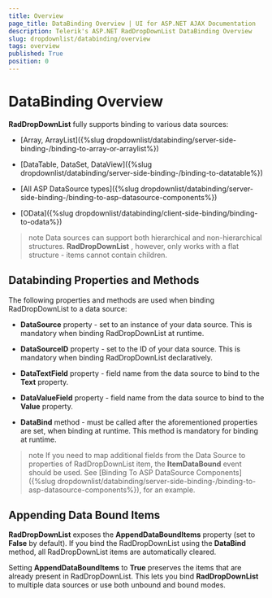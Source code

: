 ```yaml
---
title: Overview
page_title: DataBinding Overview | UI for ASP.NET AJAX Documentation
description: Telerik's ASP.NET RadDropDownList DataBinding Overview
slug: dropdownlist/databinding/overview
tags: overview
published: True
position: 0
---
```


# DataBinding Overview



**RadDropDownList** fully supports binding to various data sources:

* [Array, ArrayList]({%slug dropdownlist/databinding/server-side-binding-/binding-to-array-or-arraylist%})

* [DataTable, DataSet, DataView]({%slug dropdownlist/databinding/server-side-binding-/binding-to-datatable%})

* [All ASP DataSource types]({%slug dropdownlist/databinding/server-side-binding-/binding-to-asp-datasource-components%})

* [OData]({%slug dropdownlist/databinding/client-side-binding/binding-to-odata%})

>note Data sources can support both hierarchical and non-hierarchical structures. **RadDropDownList** , however, only works with a flat structure - items cannot contain children.
>


## Databinding Properties and Methods

The following properties and methods are used when binding RadDropDownList to a data source:

* **DataSource** property - set to an instance of your data source. This is mandatory when binding RadDropDownList at runtime.

* **DataSourceID** property - set to the ID of your data source. This is mandatory when binding RadDropDownList declaratively.

* **DataTextField** property - field name from the data source to bind to the **Text** property.

* **DataValueField** property - field name from the data source to bind to the **Value** property.

* **DataBind** method - must be called after the aforementioned properties are set, when binding at runtime. This method is mandatory for binding at runtime.

>note If you need to map additional fields from the Data Source to properties of RadDropDownList item, the **ItemDataBound** event should be used. See [Binding To ASP DataSource Components]({%slug dropdownlist/databinding/server-side-binding-/binding-to-asp-datasource-components%}), for an example.
>


## Appending Data Bound Items

**RadDropDownList** exposes the **AppendDataBoundItems** property (set to **False** by default). If you bind the RadDropDownList using the **DataBind** method, all RadDropDownList items are automatically cleared.

Setting **AppendDataBoundItems** to **True** preserves the items that are already present in RadDropDownList. This lets you bind **RadDropDownList** to multiple data sources or use both unbound and bound modes.
